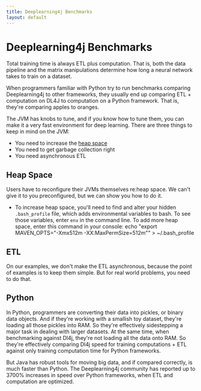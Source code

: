 ```yaml
---
title: Deeplearning4j Benchmarks
layout: default
---
```


# Deeplearning4j Benchmarks

Total training time is always ETL plus computation. That is, both the data pipeline and the matrix manipulations determine how long a neural network takes to train on a dataset. 

When programmers familiar with Python try to run benchmarks comparing Deeplearning4j to other frameworks, they usually end up comparing ETL + computation on DL4J to computation on a Python framework. That is, they're comparing apples to oranges. 

The JVM has knobs to tune, and if you know how to tune them, you can make it a very fast environment for deep learning. There are three things to keep in mind on the JVM:

* You need to increase the [heap space](http://javarevisited.blogspot.com/2011/05/java-heap-space-memory-size-jvm.html)
* You need to get garbage collection right
* You need asynchronous ETL

## Heap Space

Users have to reconfigure their JVMs themselves re:heap space. We can't give it to you preconfigured, but we can show you how to do it. 

* To increase heap space, you'll need to find and alter your hidden `.bash_profile` file, which adds environmental variables to bash. To see those variables, enter `env` in the command line. To add more heap space, enter this command in your console:
		echo "export MAVEN_OPTS="-Xmx512m -XX:MaxPermSize=512m"" > ~/.bash_profile

## ETL

On our examples, we don't make the ETL asynchronous, because the point of examples is to keep them simple. But for real world problems, you need to do that. 

## Python

In Python, programmers are converting their data into pickles, or binary data objects. And if they're working with a smallish toy dataset, they're loading all those pickles into RAM. So they're effectively sidestepping a major task in dealing with larger datasets. At the same time, when benchmarking against Dl4j, they're not loading all the data onto RAM. So they're effectively comparing Dl4j speed for training computations + ETL against only training computation time for Python frameworks. 

But Java has robust tools for moving big data, and if compared correctly, is much faster than Python. The Deeplearning4j community has reported up to 3700% increases in speed over Python frameworks, when ETL and computation are optimized.
